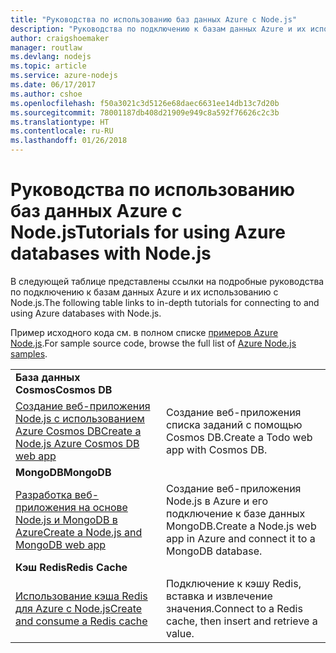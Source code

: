 ```yaml
---
title: "Руководства по использованию баз данных Azure с Node.js"
description: "Руководства по подключению к базам данных Azure и их использованию с Node.js."
author: craigshoemaker
manager: routlaw
ms.devlang: nodejs
ms.topic: article
ms.service: azure-nodejs
ms.date: 06/17/2017
ms.author: cshoe
ms.openlocfilehash: f50a3021c3d5126e68daec6631ee14db13c7d20b
ms.sourcegitcommit: 78001187db408d21909e949c8a592f76626c2c3b
ms.translationtype: HT
ms.contentlocale: ru-RU
ms.lasthandoff: 01/26/2018
---
```

# <a name="tutorials-for-using-azure-databases-with-nodejs"></a><span data-ttu-id="e7bd1-103">Руководства по использованию баз данных Azure с Node.js</span><span class="sxs-lookup"><span data-stu-id="e7bd1-103">Tutorials for using Azure databases with Node.js</span></span>

<span data-ttu-id="e7bd1-104">В следующей таблице представлены ссылки на подробные руководства по подключению к базам данных Azure и их использованию с Node.js.</span><span class="sxs-lookup"><span data-stu-id="e7bd1-104">The following table links to in-depth tutorials for connecting to and using Azure databases with Node.js.</span></span> 

<span data-ttu-id="e7bd1-105">Пример исходного кода см. в полном списке [примеров Azure Node.js](https://azure.microsoft.com/resources/samples/?term=nodejs).</span><span class="sxs-lookup"><span data-stu-id="e7bd1-105">For sample source code, browse the full list of [Azure Node.js samples](https://azure.microsoft.com/resources/samples/?term=nodejs).</span></span>

| | |
|---|---|
| <span data-ttu-id="e7bd1-106">**База данных Cosmos**</span><span class="sxs-lookup"><span data-stu-id="e7bd1-106">**Cosmos DB**</span></span> ||
| [<span data-ttu-id="e7bd1-107">Создание веб-приложения Node.js с использованием Azure Cosmos DB</span><span class="sxs-lookup"><span data-stu-id="e7bd1-107">Create a Node.js Azure Cosmos DB web app</span></span>](http://docs.microsoft.com/azure/documentdb/documentdb-nodejs-application?toc=/azure/node/toc.json&bc=/azure/node/toc.json) | <span data-ttu-id="e7bd1-108">Создание веб-приложения списка заданий с помощью Cosmos DB.</span><span class="sxs-lookup"><span data-stu-id="e7bd1-108">Create a Todo web app with Cosmos DB.</span></span>  |
| <span data-ttu-id="e7bd1-109">**MongoDB**</span><span class="sxs-lookup"><span data-stu-id="e7bd1-109">**MongoDB**</span></span> ||
| [<span data-ttu-id="e7bd1-110">Разработка веб-приложения на основе Node.js и MongoDB в Azure</span><span class="sxs-lookup"><span data-stu-id="e7bd1-110">Create a Node.js and MongoDB web app</span></span>](http://docs.microsoft.com/azure/app-service-web/app-service-web-tutorial-nodejs-mongodb-app?toc=/azure/node/toc.json&bc=/azure/node/toc.json) | <span data-ttu-id="e7bd1-111">Создание веб-приложения Node.js в Azure и его подключение к базе данных MongoDB.</span><span class="sxs-lookup"><span data-stu-id="e7bd1-111">Create a Node.js web app in Azure and connect it to a MongoDB database.</span></span>  |
| <span data-ttu-id="e7bd1-112">**Кэш Redis**</span><span class="sxs-lookup"><span data-stu-id="e7bd1-112">**Redis Cache**</span></span> | |
| [<span data-ttu-id="e7bd1-113">Использование кэша Redis для Azure с Node.js</span><span class="sxs-lookup"><span data-stu-id="e7bd1-113">Create and consume a Redis cache</span></span>](http://docs.microsoft.com/azure/redis-cache/cache-nodejs-get-started?toc=/azure/node/toc.json&bc=/azure/node/toc.json) | <span data-ttu-id="e7bd1-114">Подключение к кэшу Redis, вставка и извлечение значения.</span><span class="sxs-lookup"><span data-stu-id="e7bd1-114">Connect to a Redis cache, then insert and retrieve a value.</span></span>
